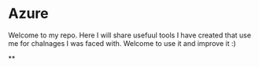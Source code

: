# Azure


Welcome to my repo.
Here I will share usefuul tools I have created that use me for chalnages I was faced with.
Welcome to use it and improve it :)

**